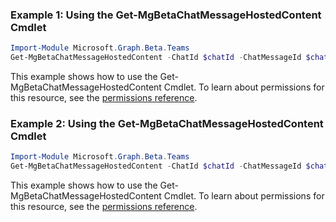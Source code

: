### Example 1: Using the Get-MgBetaChatMessageHostedContent Cmdlet
```powershell
Import-Module Microsoft.Graph.Beta.Teams
Get-MgBetaChatMessageHostedContent -ChatId $chatId -ChatMessageId $chatMessageId -ChatMessageHostedContentId $chatMessageHostedContentId
```
This example shows how to use the Get-MgBetaChatMessageHostedContent Cmdlet.
To learn about permissions for this resource, see the [permissions reference](/graph/permissions-reference).
### Example 2: Using the Get-MgBetaChatMessageHostedContent Cmdlet
```powershell
Import-Module Microsoft.Graph.Beta.Teams
Get-MgBetaChatMessageHostedContent -ChatId $chatId -ChatMessageId $chatMessageId
```
This example shows how to use the Get-MgBetaChatMessageHostedContent Cmdlet.
To learn about permissions for this resource, see the [permissions reference](/graph/permissions-reference).
